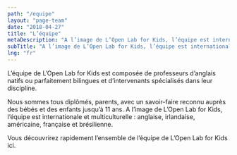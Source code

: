 ```yaml
---
path: "/equipe"
layout: "page-team"
date: "2018-04-27"
title: "L’équipe"
metaDescription: "A l’image de L’Open Lab for Kids, l’équipe est internationale et multiculturelle : anglaise, irlandaise, américaine, française et brésilienne."
subTitle: "A l’image de L’Open Lab for Kids, l’équipe est internationale et multiculturelle : anglaise, irlandaise, américaine, française et brésilienne."
lng: "fr"
---
```


L’équipe de L’Open Lab for Kids est composée de professeurs d’anglais natifs ou parfaitement bilingues et d’intervenants spécialisés dans leur discipline. 

Nous sommes tous diplômés, parents, avec un savoir-faire reconnu auprès des bébés et des enfants jusqu’à 11 ans. A l’image de L’Open Lab for Kids, l’équipe est internationale et multiculturelle : anglaise, irlandaise, américaine, française et brésilienne.

Vous découvrirez rapidement l’ensemble de l’équipe de L’Open Lab for Kids ici.